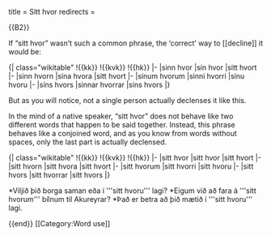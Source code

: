 title = Sitt hvor
redirects =
>>>>

{{B2}}

If “sitt hvor” wasn’t such a common phrase, the ‘correct’ way to [[decline]] it would be:

{| class="wikitable"
!{{kk}}
!{{kvk}}
!{{hk}}
|-
|sinn hvor
|sín hvor
|sitt hvort
|-
|sinn hvorn
|sína hvora
|sitt hvort
|-
|sínum hvorum
|sinni hvorri
|sínu hvoru
|-
|síns hvors
|sinnar hvorrar
|síns hvors
|}

But as you will notice, not a single person actually declenses it like this.

In the mind of a native speaker, “sitt hvor” does not behave like two different words that happen to be said together. Instead, this phrase behaves like a conjoined word, and as you know from words without spaces, only the last part is actually declensed.

{| class="wikitable"
!{{kk}}
!{{kvk}}
!{{hk}}
|-
|sitt hvor
|sitt hvor
|sitt hvort
|-
|sitt hvorn
|sitt hvora
|sitt hvort
|-
|sitt hvorum
|sitt hvorri
|sitt hvoru
|-
|sitt hvors
|sitt hvorrar
|sitt hvors
|}

*Viljið þið borga saman eða í '''sitt hvoru''' lagi?
*Eigum við að fara á '''sitt hvorum''' bílnum til Akureyrar?
*Það er betra að þið mætið í '''sitt hvoru''' lagi.

{{end}}
[[Category:Word use]]